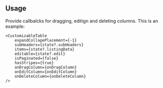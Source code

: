 ## Usage

Provide callbalcks for dragging, editign and deleting columns.
This is an example:

```
<CustomizableTable
    expandCollapePlacement={-1}
    subHeaders={state?.subHeaders}
    items={state?.listingData}
    editable={state?.edit}
    isPaginated={false}
    hasStripes={true}
    onDragColumn={onDragColumn}
    onEditColumn={onEditColumn}
    onDeleteColumn={onDeleteColumn}
/>
```
